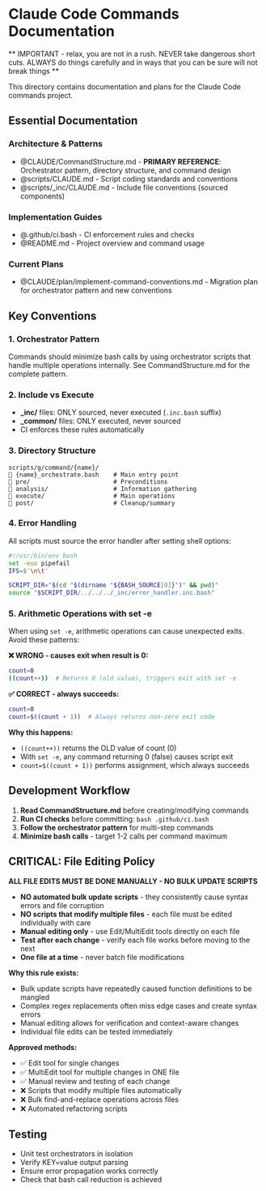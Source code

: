 # Claude Code Commands Documentation

** IMPORTANT - relax, you are not in a rush. NEVER take dangerous short cuts. ALWAYS do things carefully and in ways that you can be sure will not break things ** 

This directory contains documentation and plans for the Claude Code commands project.

## Essential Documentation

### Architecture & Patterns
- @CLAUDE/CommandStructure.md - **PRIMARY REFERENCE**: Orchestrator pattern, directory structure, and command design
- @scripts/CLAUDE.md - Script coding standards and conventions
- @scripts/_inc/CLAUDE.md - Include file conventions (sourced components)

### Implementation Guides
- @.github/ci.bash - CI enforcement rules and checks
- @README.md - Project overview and command usage

### Current Plans
- @CLAUDE/plan/implement-command-conventions.md - Migration plan for orchestrator pattern and new conventions

## Key Conventions

### 1. Orchestrator Pattern
Commands should minimize bash calls by using orchestrator scripts that handle multiple operations internally. See CommandStructure.md for the complete pattern.

### 2. Include vs Execute
- **_inc/** files: ONLY sourced, never executed (`.inc.bash` suffix)
- **_common/** files: ONLY executed, never sourced
- CI enforces these rules automatically

### 3. Directory Structure
```
scripts/g/command/{name}/
   {name}_orchestrate.bash    # Main entry point
   pre/                       # Preconditions
   analysis/                  # Information gathering
   execute/                   # Main operations
   post/                      # Cleanup/summary
```

### 4. Error Handling
All scripts must source the error handler after setting shell options:
```bash
#!/usr/bin/env bash
set -euo pipefail
IFS=$'\n\t'

SCRIPT_DIR="$(cd "$(dirname "${BASH_SOURCE[0]}")" && pwd)"
source "$SCRIPT_DIR/../../../_inc/error_handler.inc.bash"
```

### 5. Arithmetic Operations with set -e
When using `set -e`, arithmetic operations can cause unexpected exits. Avoid these patterns:

**❌ WRONG - causes exit when result is 0:**
```bash
count=0
((count++))  # Returns 0 (old value), triggers exit with set -e
```

**✅ CORRECT - always succeeds:**
```bash
count=0
count=$((count + 1))  # Always returns non-zero exit code
```

**Why this happens:**
- `((count++))` returns the OLD value of count (0) 
- With `set -e`, any command returning 0 (false) causes script exit
- `count=$((count + 1))` performs assignment, which always succeeds

## Development Workflow

1. **Read CommandStructure.md** before creating/modifying commands
2. **Run CI checks** before committing: `bash .github/ci.bash`
3. **Follow the orchestrator pattern** for multi-step commands
4. **Minimize bash calls** - target 1-2 calls per command maximum

## CRITICAL: File Editing Policy

**ALL FILE EDITS MUST BE DONE MANUALLY - NO BULK UPDATE SCRIPTS**

- **NO automated bulk update scripts** - they consistently cause syntax errors and file corruption
- **NO scripts that modify multiple files** - each file must be edited individually with care
- **Manual editing only** - use Edit/MultiEdit tools directly on each file
- **Test after each change** - verify each file works before moving to the next
- **One file at a time** - never batch file modifications

**Why this rule exists:**
- Bulk update scripts have repeatedly caused function definitions to be mangled
- Complex regex replacements often miss edge cases and create syntax errors  
- Manual editing allows for verification and context-aware changes
- Individual file edits can be tested immediately

**Approved methods:**
- ✅ Edit tool for single changes
- ✅ MultiEdit tool for multiple changes in ONE file
- ✅ Manual review and testing of each change
- ❌ Scripts that modify multiple files automatically
- ❌ Bulk find-and-replace operations across files
- ❌ Automated refactoring scripts

## Testing

- Unit test orchestrators in isolation
- Verify KEY=value output parsing
- Ensure error propagation works correctly
- Check that bash call reduction is achieved